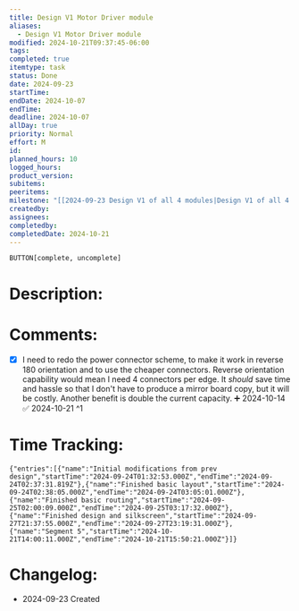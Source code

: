 ```yaml
---
title: Design V1 Motor Driver module
aliases:
  - Design V1 Motor Driver module
modified: 2024-10-21T09:37:45-06:00
tags: 
completed: true
itemtype: task
status: Done
date: 2024-09-23
startTime: 
endDate: 2024-10-07
endTime: 
deadline: 2024-10-07
allDay: true
priority: Normal
effort: M
id: 
planned_hours: 10
logged_hours: 
product_version: 
subitems: 
peeritems: 
milestone: "[[2024-09-23 Design V1 of all 4 modules|Design V1 of all 4 modules]]"
createdby: 
assignees: 
completedby: 
completedDate: 2024-10-21
---
```

`BUTTON[complete, uncomplete]`

# Description:

# Comments:
- [x] I need to redo the power connector scheme, to make it work in reverse 180 orientation and to use the cheaper connectors. Reverse orientation capability would mean I need 4 connectors per edge. It *should* save time and hassle so that I don't have to produce a mirror board copy, but it will be costly. Another benefit is double the current capacity. ➕ 2024-10-14 ✅ 2024-10-21 ^1

# Time Tracking:
```simple-time-tracker
{"entries":[{"name":"Initial modifications from prev design","startTime":"2024-09-24T01:32:53.000Z","endTime":"2024-09-24T02:37:31.819Z"},{"name":"Finished basic layout","startTime":"2024-09-24T02:38:05.000Z","endTime":"2024-09-24T03:05:01.000Z"},{"name":"Finished basic routing","startTime":"2024-09-25T02:00:09.000Z","endTime":"2024-09-25T03:17:32.000Z"},{"name":"Finished design and silkscreen","startTime":"2024-09-27T21:37:55.000Z","endTime":"2024-09-27T23:19:31.000Z"},{"name":"Segment 5","startTime":"2024-10-21T14:00:11.000Z","endTime":"2024-10-21T15:50:21.000Z"}]}
```

# Changelog:
- 2024-09-23 Created